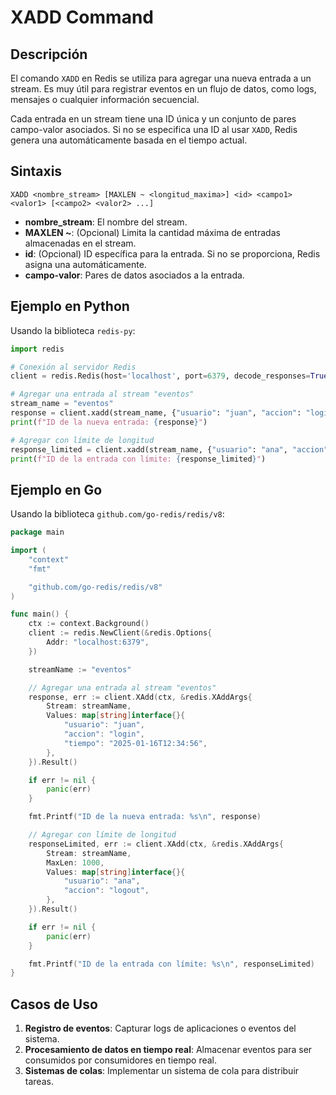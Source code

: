 # XADD Command

## Descripción
El comando `XADD` en Redis se utiliza para agregar una nueva entrada a un stream. Es muy útil para registrar eventos en un flujo de datos, como logs, mensajes o cualquier información secuencial.

Cada entrada en un stream tiene una ID única y un conjunto de pares campo-valor asociados. Si no se especifica una ID al usar `XADD`, Redis genera una automáticamente basada en el tiempo actual.

## Sintaxis
```plaintext
XADD <nombre_stream> [MAXLEN ~ <longitud_maxima>] <id> <campo1> <valor1> [<campo2> <valor2> ...]
```
- **nombre_stream**: El nombre del stream.
- **MAXLEN ~**: (Opcional) Limita la cantidad máxima de entradas almacenadas en el stream.
- **id**: (Opcional) ID específica para la entrada. Si no se proporciona, Redis asigna una automáticamente.
- **campo-valor**: Pares de datos asociados a la entrada.

## Ejemplo en Python
Usando la biblioteca `redis-py`:

```python
import redis

# Conexión al servidor Redis
client = redis.Redis(host='localhost', port=6379, decode_responses=True)

# Agregar una entrada al stream "eventos"
stream_name = "eventos"
response = client.xadd(stream_name, {"usuario": "juan", "accion": "login", "tiempo": "2025-01-16T12:34:56"})
print(f"ID de la nueva entrada: {response}")

# Agregar con límite de longitud
response_limited = client.xadd(stream_name, {"usuario": "ana", "accion": "logout"}, maxlen=1000)
print(f"ID de la entrada con límite: {response_limited}")
```

## Ejemplo en Go
Usando la biblioteca `github.com/go-redis/redis/v8`:

```go
package main

import (
	"context"
	"fmt"

	"github.com/go-redis/redis/v8"
)

func main() {
	ctx := context.Background()
	client := redis.NewClient(&redis.Options{
		Addr: "localhost:6379",
	})

	streamName := "eventos"

	// Agregar una entrada al stream "eventos"
	response, err := client.XAdd(ctx, &redis.XAddArgs{
		Stream: streamName,
		Values: map[string]interface{}{
			"usuario": "juan",
			"accion": "login",
			"tiempo": "2025-01-16T12:34:56",
		},
	}).Result()

	if err != nil {
		panic(err)
	}

	fmt.Printf("ID de la nueva entrada: %s\n", response)

	// Agregar con límite de longitud
	responseLimited, err := client.XAdd(ctx, &redis.XAddArgs{
		Stream: streamName,
		MaxLen: 1000,
		Values: map[string]interface{}{
			"usuario": "ana",
			"accion": "logout",
		},
	}).Result()

	if err != nil {
		panic(err)
	}

	fmt.Printf("ID de la entrada con límite: %s\n", responseLimited)
}
```

## Casos de Uso
1. **Registro de eventos**: Capturar logs de aplicaciones o eventos del sistema.
2. **Procesamiento de datos en tiempo real**: Almacenar eventos para ser consumidos por consumidores en tiempo real.
3. **Sistemas de colas**: Implementar un sistema de cola para distribuir tareas.
